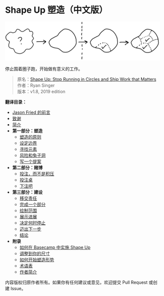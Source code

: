 # Shape Up 塑造（中文版）

![from shapeless to shaped](/assets/cover_summary.jpg)

停止围着圈子跑，开始做有意义的工作。

> 原名：[Shape Up: Stop Running in Circles and Ship Work that Matters](https://basecamp.com/shapeup)  
> 作者：Ryan Singer  
> 版本：v1.8, 2019 edition

**翻译目录：**

- [Jason Fried 的前言](zh/0.1-foreword.md)
- [致谢](zh/0.2-acknowledgements.md)
- [简介](zh/0.3-chapter-01.md)
- **第一部分：塑造**
  - [塑造的原则](zh/1.1-chapter-02.md)
  - [设定边界](zh/1.2-chapter-03.md)
  - [寻找元素](zh/1.3-chapter-04.md)
  - [风险和兔子洞](zh/1.4-chapter-05.md)
  - [写一个提案](zh/1.5-chapter-06.md)
- **第二部分：赌博**
  - [投注，而不是积压](zh/2.1-chapter-07.md)
  - [投注桌](zh/2.2-chapter-08.md)
  - [下注吧](zh/2.3-chapter-09.md)
- **第三部分：建设**
  - [移交责任](zh/3.1-chapter-10.md)
  - [完成一个部分](zh/3.2-chapter-11.md)
  - [绘制范围](zh/3.3-chapter-12.md)
  - [展示进展](zh/3.4-chapter-13.md)
  - [决定何时停止](zh/3.5-chapter-14.md)
  - [迈出下一步](zh/3.6-chapter-15.md)
  - [结论](zh/3.7-conclusion.md)
- **附录**
  - [如何在 Basecamp 中实施 Shape Up](zh/4.0-appendix-01.md)
  - [调整到你的尺寸](zh/4.1-appendix-02.md)
  - [如何开始塑造形势](zh/4.2-appendix-03.md)
  - [术语表](zh/4.5-appendix-06.md)
  - [作者简介](zh/4.6-appendix-07.md)

内容版权归原作者所有。如果你有任何建议或意见，欢迎提交 Pull Request 或创建 Issue。
